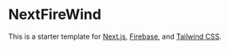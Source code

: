 # NextFireWind

This is a starter template for [Next.js](https://nextjs.org/), [Firebase](https://firebase.google.com/), and [Tailwind CSS](https://tailwindcss.com).
